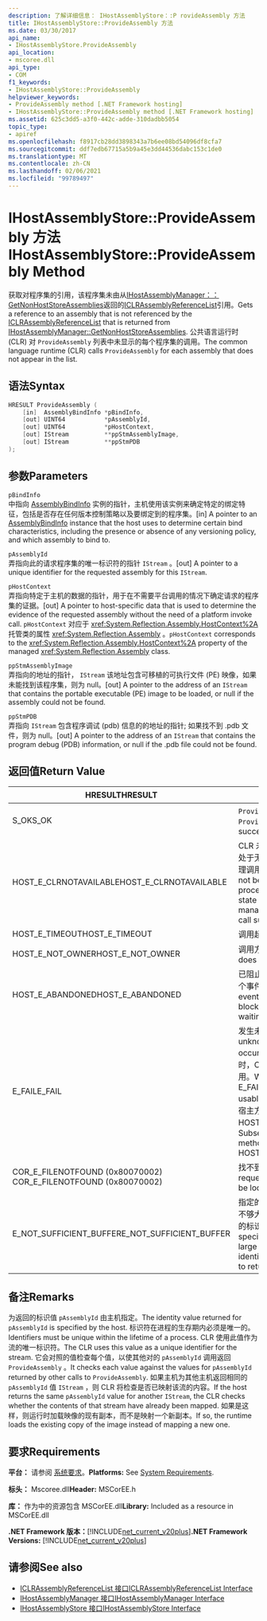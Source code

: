 ```yaml
---
description: 了解详细信息： IHostAssemblyStore：:P rovideAssembly 方法
title: IHostAssemblyStore::ProvideAssembly 方法
ms.date: 03/30/2017
api_name:
- IHostAssemblyStore.ProvideAssembly
api_location:
- mscoree.dll
api_type:
- COM
f1_keywords:
- IHostAssemblyStore::ProvideAssembly
helpviewer_keywords:
- ProvideAssembly method [.NET Framework hosting]
- IHostAssemblyStore::ProvideAssembly method [.NET Framework hosting]
ms.assetid: 625c3dd5-a3f0-442c-adde-310dadbb5054
topic_type:
- apiref
ms.openlocfilehash: f8917cb28dd3898343a7b6ee08bd54096df8cfa7
ms.sourcegitcommit: ddf7edb67715a5b9a45e3dd44536dabc153c1de0
ms.translationtype: MT
ms.contentlocale: zh-CN
ms.lasthandoff: 02/06/2021
ms.locfileid: "99789497"
---
```

# <a name="ihostassemblystoreprovideassembly-method"></a><span data-ttu-id="718d3-103">IHostAssemblyStore::ProvideAssembly 方法</span><span class="sxs-lookup"><span data-stu-id="718d3-103">IHostAssemblyStore::ProvideAssembly Method</span></span>

<span data-ttu-id="718d3-104">获取对程序集的引用，该程序集未由从[IHostAssemblyManager：： GetNonHostStoreAssemblies](ihostassemblymanager-getnonhoststoreassemblies-method.md)返回的[ICLRAssemblyReferenceList](iclrassemblyreferencelist-interface.md)引用。</span><span class="sxs-lookup"><span data-stu-id="718d3-104">Gets a reference to an assembly that is not referenced by the [ICLRAssemblyReferenceList](iclrassemblyreferencelist-interface.md) that is returned from [IHostAssemblyManager::GetNonHostStoreAssemblies](ihostassemblymanager-getnonhoststoreassemblies-method.md).</span></span> <span data-ttu-id="718d3-105">公共语言运行时 (CLR) 对 `ProvideAssembly` 列表中未显示的每个程序集的调用。</span><span class="sxs-lookup"><span data-stu-id="718d3-105">The common language runtime (CLR) calls `ProvideAssembly` for each assembly that does not appear in the list.</span></span>  
  
## <a name="syntax"></a><span data-ttu-id="718d3-106">语法</span><span class="sxs-lookup"><span data-stu-id="718d3-106">Syntax</span></span>  
  
```cpp  
HRESULT ProvideAssembly (  
    [in]  AssemblyBindInfo *pBindInfo,  
    [out] UINT64           *pAssemblyId,  
    [out] UINT64           *pHostContext,  
    [out] IStream          **ppStmAssemblyImage,  
    [out] IStream          **ppStmPDB  
);  
```  
  
## <a name="parameters"></a><span data-ttu-id="718d3-107">参数</span><span class="sxs-lookup"><span data-stu-id="718d3-107">Parameters</span></span>  

 `pBindInfo`  
 <span data-ttu-id="718d3-108">中指向 [AssemblyBindInfo](assemblybindinfo-structure.md) 实例的指针，主机使用该实例来确定特定的绑定特征，包括是否存在任何版本控制策略以及要绑定到的程序集。</span><span class="sxs-lookup"><span data-stu-id="718d3-108">[in] A pointer to an [AssemblyBindInfo](assemblybindinfo-structure.md) instance that the host uses to determine certain bind characteristics, including the presence or absence of any versioning policy, and which assembly to bind to.</span></span>  
  
 `pAssemblyId`  
 <span data-ttu-id="718d3-109">弄指向此的请求程序集的唯一标识符的指针 `IStream` 。</span><span class="sxs-lookup"><span data-stu-id="718d3-109">[out] A pointer to a unique identifier for the requested assembly for this `IStream`.</span></span>  
  
 `pHostContext`  
 <span data-ttu-id="718d3-110">弄指向特定于主机的数据的指针，用于在不需要平台调用的情况下确定请求的程序集的证据。</span><span class="sxs-lookup"><span data-stu-id="718d3-110">[out] A pointer to host-specific data that is used to determine the evidence of the requested assembly without the need of a platform invoke call.</span></span> <span data-ttu-id="718d3-111">`pHostContext` 对应于 <xref:System.Reflection.Assembly.HostContext%2A> 托管类的属性 <xref:System.Reflection.Assembly> 。</span><span class="sxs-lookup"><span data-stu-id="718d3-111">`pHostContext` corresponds to the <xref:System.Reflection.Assembly.HostContext%2A> property of the managed <xref:System.Reflection.Assembly> class.</span></span>  
  
 `ppStmAssemblyImage`  
 <span data-ttu-id="718d3-112">弄指向的地址的指针， `IStream` 该地址包含可移植的可执行文件 (PE) 映像，如果未能找到该程序集，则为 null。</span><span class="sxs-lookup"><span data-stu-id="718d3-112">[out] A pointer to the address of an `IStream` that contains the portable executable (PE) image to be loaded, or null if the assembly could not be found.</span></span>  
  
 `ppStmPDB`  
 <span data-ttu-id="718d3-113">弄指向 `IStream` 包含程序调试 (pdb) 信息的的地址的指针; 如果找不到 .pdb 文件，则为 null。</span><span class="sxs-lookup"><span data-stu-id="718d3-113">[out] A pointer to the address of an `IStream` that contains the program debug (PDB) information, or null if the .pdb file could not be found.</span></span>  
  
## <a name="return-value"></a><span data-ttu-id="718d3-114">返回值</span><span class="sxs-lookup"><span data-stu-id="718d3-114">Return Value</span></span>  
  
|<span data-ttu-id="718d3-115">HRESULT</span><span class="sxs-lookup"><span data-stu-id="718d3-115">HRESULT</span></span>|<span data-ttu-id="718d3-116">说明</span><span class="sxs-lookup"><span data-stu-id="718d3-116">Description</span></span>|  
|-------------|-----------------|  
|<span data-ttu-id="718d3-117">S_OK</span><span class="sxs-lookup"><span data-stu-id="718d3-117">S_OK</span></span>|<span data-ttu-id="718d3-118">`ProvideAssembly` 已成功返回。</span><span class="sxs-lookup"><span data-stu-id="718d3-118">`ProvideAssembly` returned successfully.</span></span>|  
|<span data-ttu-id="718d3-119">HOST_E_CLRNOTAVAILABLE</span><span class="sxs-lookup"><span data-stu-id="718d3-119">HOST_E_CLRNOTAVAILABLE</span></span>|<span data-ttu-id="718d3-120">CLR 未加载到进程中，或 CLR 处于无法运行托管代码或成功处理调用的状态。</span><span class="sxs-lookup"><span data-stu-id="718d3-120">The CLR has not been loaded into a process, or the CLR is in a state in which it cannot run managed code or process the call successfully.</span></span>|  
|<span data-ttu-id="718d3-121">HOST_E_TIMEOUT</span><span class="sxs-lookup"><span data-stu-id="718d3-121">HOST_E_TIMEOUT</span></span>|<span data-ttu-id="718d3-122">调用超时。</span><span class="sxs-lookup"><span data-stu-id="718d3-122">The call timed out.</span></span>|  
|<span data-ttu-id="718d3-123">HOST_E_NOT_OWNER</span><span class="sxs-lookup"><span data-stu-id="718d3-123">HOST_E_NOT_OWNER</span></span>|<span data-ttu-id="718d3-124">调用方不拥有该锁。</span><span class="sxs-lookup"><span data-stu-id="718d3-124">The caller does not own the lock.</span></span>|  
|<span data-ttu-id="718d3-125">HOST_E_ABANDONED</span><span class="sxs-lookup"><span data-stu-id="718d3-125">HOST_E_ABANDONED</span></span>|<span data-ttu-id="718d3-126">已阻止的线程或纤程正在等待某个事件时，该事件被取消。</span><span class="sxs-lookup"><span data-stu-id="718d3-126">An event was canceled while a blocked thread or fiber was waiting on it.</span></span>|  
|<span data-ttu-id="718d3-127">E_FAIL</span><span class="sxs-lookup"><span data-stu-id="718d3-127">E_FAIL</span></span>|<span data-ttu-id="718d3-128">发生未知的灾难性故障。</span><span class="sxs-lookup"><span data-stu-id="718d3-128">An unknown catastrophic failure occurred.</span></span> <span data-ttu-id="718d3-129">当方法返回 E_FAIL 时，CLR 在该进程内将不再可用。</span><span class="sxs-lookup"><span data-stu-id="718d3-129">When a method returns E_FAIL, the CLR is no longer usable within the process.</span></span> <span data-ttu-id="718d3-130">对宿主方法的后续调用会返回 HOST_E_CLRNOTAVAILABLE。</span><span class="sxs-lookup"><span data-stu-id="718d3-130">Subsequent calls to hosting methods return HOST_E_CLRNOTAVAILABLE.</span></span>|  
|<span data-ttu-id="718d3-131">COR_E_FILENOTFOUND (0x80070002) </span><span class="sxs-lookup"><span data-stu-id="718d3-131">COR_E_FILENOTFOUND (0x80070002)</span></span>|<span data-ttu-id="718d3-132">找不到请求的程序集。</span><span class="sxs-lookup"><span data-stu-id="718d3-132">The requested assembly could not be located.</span></span>|  
|<span data-ttu-id="718d3-133">E_NOT_SUFFICIENT_BUFFER</span><span class="sxs-lookup"><span data-stu-id="718d3-133">E_NOT_SUFFICIENT_BUFFER</span></span>|<span data-ttu-id="718d3-134">指定的缓冲区大小 `pAssemblyId` 不够大，无法容纳主机需要返回的标识符。</span><span class="sxs-lookup"><span data-stu-id="718d3-134">The buffer size specified by `pAssemblyId` is not large enough to hold the identifier that the host wants to return.</span></span>|  
  
## <a name="remarks"></a><span data-ttu-id="718d3-135">备注</span><span class="sxs-lookup"><span data-stu-id="718d3-135">Remarks</span></span>  

 <span data-ttu-id="718d3-136">为返回的标识值 `pAssemblyId` 由主机指定。</span><span class="sxs-lookup"><span data-stu-id="718d3-136">The identity value returned for `pAssemblyId` is specified by the host.</span></span> <span data-ttu-id="718d3-137">标识符在进程的生存期内必须是唯一的。</span><span class="sxs-lookup"><span data-stu-id="718d3-137">Identifiers must be unique within the lifetime of a process.</span></span> <span data-ttu-id="718d3-138">CLR 使用此值作为流的唯一标识符。</span><span class="sxs-lookup"><span data-stu-id="718d3-138">The CLR uses this value as a unique identifier for the stream.</span></span> <span data-ttu-id="718d3-139">它会对照的值检查每个值，以使其他对的 `pAssemblyId` 调用返回 `ProvideAssembly` 。</span><span class="sxs-lookup"><span data-stu-id="718d3-139">It checks each value against the values for `pAssemblyId` returned by other calls to `ProvideAssembly`.</span></span> <span data-ttu-id="718d3-140">如果主机为其他主机返回相同的 `pAssemblyId` 值 `IStream` ，则 CLR 将检查是否已映射该流的内容。</span><span class="sxs-lookup"><span data-stu-id="718d3-140">If the host returns the same `pAssemblyId` value for another `IStream`, the CLR checks whether the contents of that stream have already been mapped.</span></span> <span data-ttu-id="718d3-141">如果是这样，则运行时加载映像的现有副本，而不是映射一个新副本。</span><span class="sxs-lookup"><span data-stu-id="718d3-141">If so, the runtime loads the existing copy of the image instead of mapping a new one.</span></span>  
  
## <a name="requirements"></a><span data-ttu-id="718d3-142">要求</span><span class="sxs-lookup"><span data-stu-id="718d3-142">Requirements</span></span>  

 <span data-ttu-id="718d3-143">**平台：** 请参阅 [系统要求](../../get-started/system-requirements.md)。</span><span class="sxs-lookup"><span data-stu-id="718d3-143">**Platforms:** See [System Requirements](../../get-started/system-requirements.md).</span></span>  
  
 <span data-ttu-id="718d3-144">**标头：** Mscoree.dll</span><span class="sxs-lookup"><span data-stu-id="718d3-144">**Header:** MSCorEE.h</span></span>  
  
 <span data-ttu-id="718d3-145">**库：** 作为中的资源包含 MSCorEE.dll</span><span class="sxs-lookup"><span data-stu-id="718d3-145">**Library:** Included as a resource in MSCorEE.dll</span></span>  
  
 <span data-ttu-id="718d3-146">**.NET Framework 版本：**[!INCLUDE[net_current_v20plus](../../../../includes/net-current-v20plus-md.md)]</span><span class="sxs-lookup"><span data-stu-id="718d3-146">**.NET Framework Versions:** [!INCLUDE[net_current_v20plus](../../../../includes/net-current-v20plus-md.md)]</span></span>  
  
## <a name="see-also"></a><span data-ttu-id="718d3-147">请参阅</span><span class="sxs-lookup"><span data-stu-id="718d3-147">See also</span></span>

- [<span data-ttu-id="718d3-148">ICLRAssemblyReferenceList 接口</span><span class="sxs-lookup"><span data-stu-id="718d3-148">ICLRAssemblyReferenceList Interface</span></span>](iclrassemblyreferencelist-interface.md)
- [<span data-ttu-id="718d3-149">IHostAssemblyManager 接口</span><span class="sxs-lookup"><span data-stu-id="718d3-149">IHostAssemblyManager Interface</span></span>](ihostassemblymanager-interface.md)
- [<span data-ttu-id="718d3-150">IHostAssemblyStore 接口</span><span class="sxs-lookup"><span data-stu-id="718d3-150">IHostAssemblyStore Interface</span></span>](ihostassemblystore-interface.md)
